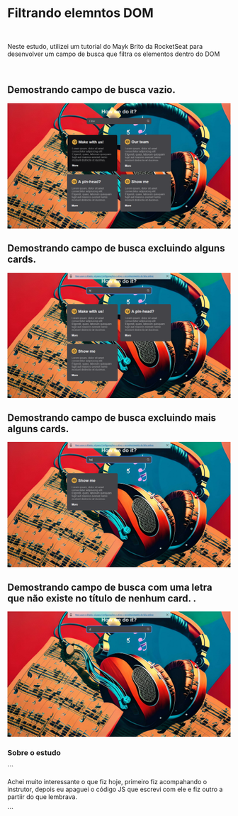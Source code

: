 <h1>Filtrando elemntos DOM</h1>
<br>
<p>Neste estudo, utilizei um tutorial do Mayk Brito da RocketSeat para desenvolver um campo de busca que filtra os elementos dentro do DOM</p>
<br>
<h2>Demostrando campo de busca vazio. </h2>
<img src="print1.png">
<br>
<h2>Demostrando campo de busca excluindo alguns cards.</h2>
<img src="print2.png">
<br>
<h2>Demostrando campo de busca excluindo mais alguns cards.</h2>
<img src="print3.png">
<br>
<h2>Demostrando campo de busca com uma letra que não existe no título de nenhum card. .</h2>
<img src="print4.png">
<br>
<h3>Sobre o estudo</h3>
```
<p>Achei muito interessante o que fiz hoje, primeiro fiz acompahando o instrutor, depois eu apaguei o código JS que escrevi com ele e fiz outro a partiir do que lembrava. </p>
```

